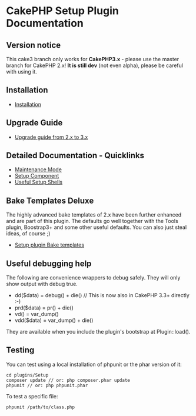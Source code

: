 # CakePHP Setup Plugin Documentation

## Version notice

This cake3 branch only works for **CakePHP3.x** - please use the master branch for CakePHP 2.x!
**It is still dev** (not even alpha), please be careful with using it.

## Installation
* [Installation](Install.md)

## Upgrade Guide
* [Upgrade guide from 2.x to 3.x](Upgrade.md)

## Detailed Documentation - Quicklinks
* [Maintenance Mode](Maintenance/Maintenance.md)
* [Setup Component](Component/Setup.md)
* [Useful Setup Shells](Console/Shells.md)

## Bake Templates Deluxe
The highly advanced bake templates of 2.x have been further enhanced and are part of this plugin.
The defaults go well together with the Tools plugin, Boostrap3+ and some other useful defaults.
You can also just steal ideas, of course ;)
* [Setup plugin Bake templates](Console/Bake.md)

## Useful debugging help
The following are convenience wrappers to debug safely. They will only show output with debug true.

* dd($data) = debug() + die() // This is now also in CakePHP 3.3+ directly :-)
* prd($data) = pr() + die()
* vd() = var_dump()
* vdd($data) = var_dump() + die()

They are available when you include the plugin's bootstrap at Plugin::load().

## Testing
You can test using a local installation of phpunit or the phar version of it:

	cd plugins/Setup
	composer update // or: php composer.phar update
	phpunit // or: php phpunit.phar

To test a specific file:

	phpunit /path/to/class.php

